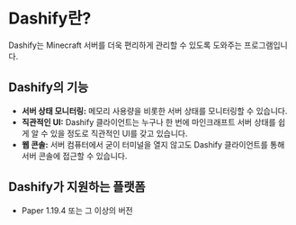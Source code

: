 # Dashify란?

Dashify는 Minecraft 서버를 더욱 편리하게 관리할 수 있도록 도와주는 프로그램입니다.

## Dashify의 기능

- **서버 상태 모니터링:** 메모리 사용량을 비롯한 서버 상태를 모니터링할 수 있습니다.
- **직관적인 UI:** Dashify 클라이언트는 누구나 한 번에 마인크래프트 서버 상태를 쉽게 알 수 있을 정도로 직관적인 UI를 갖고 있습니다.
- **웹 콘솔:** 서버 컴퓨터에서 굳이 터미널을 열지 않고도 Dashify 클라이언트를 통해 서버 콘솔에 접근할 수 있습니다.

## Dashify가 지원하는 플랫폼

- Paper 1.19.4 또는 그 이상의 버전
